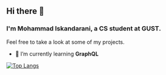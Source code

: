 ## Hi there 👋

### I'm Mohammad Iskandarani, a CS student at GUST.

Feel free to take a look at some of my projects.

- 🌱 I’m currently learning **GraphQL**

[![Top Langs](https://github-readme-stats.vercel.app/api/top-langs/?username=M7mdIsk&layout=compact&theme=dark)](https://github.com/anuraghazra/github-readme-stats)

<!--
**M7mdisk/M7mdisk** is a ✨ _special_ ✨ repository because its `README.md` (this file) appears on your GitHub profile.

Here are some ideas to get you started:

- 🔭 I’m currently working on ...
- 🌱 I’m currently learning ...
- 👯 I’m looking to collaborate on ...
- 🤔 I’m looking for help with ...
- 💬 Ask me about ...
- 📫 How to reach me: ...
- 😄 Pronouns: ...
- ⚡ Fun fact: ...
-->

